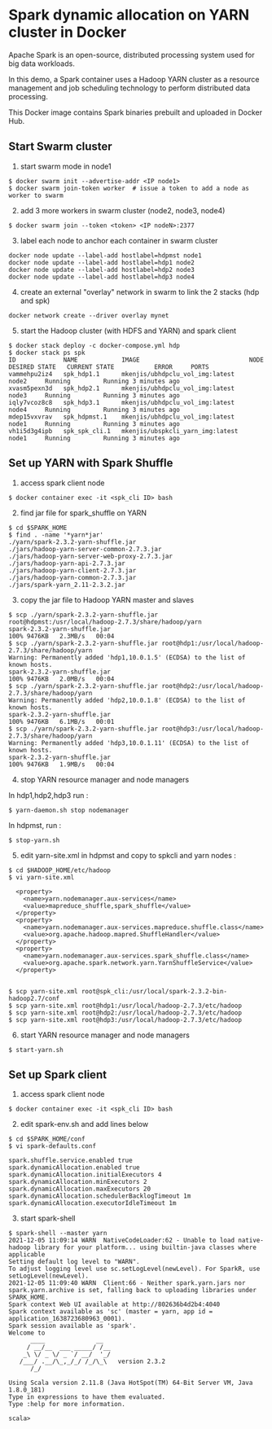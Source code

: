 # Spark dynamic allocation on YARN cluster in Docker

Apache Spark is an open-source, distributed processing system used for big data workloads.

In this demo, a Spark container uses a Hadoop YARN cluster as a resource management and job scheduling technology to perform distributed data processing.

This Docker image contains Spark binaries prebuilt and uploaded in Docker Hub.

## Start Swarm cluster

1. start swarm mode in node1
```shell
$ docker swarm init --advertise-addr <IP node1>
$ docker swarm join-token worker  # issue a token to add a node as worker to swarm
```

2. add 3 more workers in swarm cluster (node2, node3, node4)
```shell
$ docker swarm join --token <token> <IP nodeN>:2377
```

3. label each node to anchor each container in swarm cluster
```shell
docker node update --label-add hostlabel=hdpmst node1
docker node update --label-add hostlabel=hdp1 node2
docker node update --label-add hostlabel=hdp2 node3
docker node update --label-add hostlabel=hdp3 node4
```

4. create an external "overlay" network in swarm to link the 2 stacks (hdp and spk)
```shell
docker network create --driver overlay mynet
```

5. start the Hadoop cluster (with HDFS and YARN) and spark client
```shell
$ docker stack deploy -c docker-compose.yml hdp
$ docker stack ps spk
ID             NAME            IMAGE                              NODE      DESIRED STATE   CURRENT STATE           ERROR     PORTS
vammehpu2iz4   spk_hdp1.1      mkenjis/ubhdpclu_vol_img:latest    node2     Running         Running 3 minutes ago             
xvasm5pexn3d   spk_hdp2.1      mkenjis/ubhdpclu_vol_img:latest    node3     Running         Running 3 minutes ago             
iqly7vcoz8c8   spk_hdp3.1      mkenjis/ubhdpclu_vol_img:latest    node4     Running         Running 3 minutes ago             
mdep15vxvrav   spk_hdpmst.1    mkenjis/ubhdpclu_vol_img:latest    node1     Running         Running 3 minutes ago             
vh1i5d3g4ipb   spk_spk_cli.1   mkenjis/ubspkcli_yarn_img:latest   node1     Running         Running 3 minutes ago
```

## Set up YARN with Spark Shuffle

1. access spark client node
```shell
$ docker container exec -it <spk_cli ID> bash
```

2. find jar file for spark_shuffle on YARN
```shell
$ cd $SPARK_HOME
$ find . -name '*yarn*jar'
./yarn/spark-2.3.2-yarn-shuffle.jar
./jars/hadoop-yarn-server-common-2.7.3.jar
./jars/hadoop-yarn-server-web-proxy-2.7.3.jar
./jars/hadoop-yarn-api-2.7.3.jar
./jars/hadoop-yarn-client-2.7.3.jar
./jars/hadoop-yarn-common-2.7.3.jar
./jars/spark-yarn_2.11-2.3.2.jar
```

3. copy the jar file to Hadoop YARN master and slaves
```shell
$ scp ./yarn/spark-2.3.2-yarn-shuffle.jar root@hdpmst:/usr/local/hadoop-2.7.3/share/hadoop/yarn
spark-2.3.2-yarn-shuffle.jar                                             100% 9476KB   2.3MB/s   00:04    
$ scp ./yarn/spark-2.3.2-yarn-shuffle.jar root@hdp1:/usr/local/hadoop-2.7.3/share/hadoop/yarn
Warning: Permanently added 'hdp1,10.0.1.5' (ECDSA) to the list of known hosts.
spark-2.3.2-yarn-shuffle.jar                                             100% 9476KB   2.0MB/s   00:04    
$ scp ./yarn/spark-2.3.2-yarn-shuffle.jar root@hdp2:/usr/local/hadoop-2.7.3/share/hadoop/yarn
Warning: Permanently added 'hdp2,10.0.1.8' (ECDSA) to the list of known hosts.
spark-2.3.2-yarn-shuffle.jar                                             100% 9476KB   6.1MB/s   00:01    
$ scp ./yarn/spark-2.3.2-yarn-shuffle.jar root@hdp3:/usr/local/hadoop-2.7.3/share/hadoop/yarn
Warning: Permanently added 'hdp3,10.0.1.11' (ECDSA) to the list of known hosts.
spark-2.3.2-yarn-shuffle.jar                                             100% 9476KB   1.9MB/s   00:04
```

4. stop YARN resource manager and node managers

In hdp1,hdp2,hdp3 run :
```shell
$ yarn-daemon.sh stop nodemanager
```

In hdpmst, run :
```shell
$ stop-yarn.sh
```

5. edit yarn-site.xml in hdpmst and copy to spkcli and yarn nodes :
```shell
$ cd $HADOOP_HOME/etc/hadoop
$ vi yarn-site.xml

  <property>
    <name>yarn.nodemanager.aux-services</name>
    <value>mapreduce_shuffle,spark_shuffle</value>
  </property>
  <property>
    <name>yarn.nodemanager.aux-services.mapreduce.shuffle.class</name>
    <value>org.apache.hadoop.mapred.ShuffleHandler</value>
  </property>
  <property>
    <name>yarn.nodemanager.aux-services.spark_shuffle.class</name>
    <value>org.apache.spark.network.yarn.YarnShuffleService</value>
  </property>


$ scp yarn-site.xml root@spk_cli:/usr/local/spark-2.3.2-bin-hadoop2.7/conf
$ scp yarn-site.xml root@hdp1:/usr/local/hadoop-2.7.3/etc/hadoop
$ scp yarn-site.xml root@hdp2:/usr/local/hadoop-2.7.3/etc/hadoop
$ scp yarn-site.xml root@hdp3:/usr/local/hadoop-2.7.3/etc/hadoop
```

6. start YARN resource manager and node managers
```shell
$ start-yarn.sh
```

## Set up Spark client

1. access spark client node
```shell
$ docker container exec -it <spk_cli ID> bash
```

2. edit spark-env.sh and add lines below
```shell
$ cd $SPARK_HOME/conf
$ vi spark-defaults.conf

spark.shuffle.service.enabled true
spark.dynamicAllocation.enabled true
spark.dynamicAllocation.initialExecutors 4
spark.dynamicAllocation.minExecutors 2
spark.dynamicAllocation.maxExecutors 20
spark.dynamicAllocation.schedulerBacklogTimeout 1m
spark.dynamicAllocation.executorIdleTimeout 1m

```

3. start spark-shell
```shell
$ spark-shell --master yarn
2021-12-05 11:09:14 WARN  NativeCodeLoader:62 - Unable to load native-hadoop library for your platform... using builtin-java classes where applicable
Setting default log level to "WARN".
To adjust logging level use sc.setLogLevel(newLevel). For SparkR, use setLogLevel(newLevel).
2021-12-05 11:09:40 WARN  Client:66 - Neither spark.yarn.jars nor spark.yarn.archive is set, falling back to uploading libraries under SPARK_HOME.
Spark context Web UI available at http://802636b4d2b4:4040
Spark context available as 'sc' (master = yarn, app id = application_1638723680963_0001).
Spark session available as 'spark'.
Welcome to
      ____              __
     / __/__  ___ _____/ /__
    _\ \/ _ \/ _ `/ __/  '_/
   /___/ .__/\_,_/_/ /_/\_\   version 2.3.2
      /_/
         
Using Scala version 2.11.8 (Java HotSpot(TM) 64-Bit Server VM, Java 1.8.0_181)
Type in expressions to have them evaluated.
Type :help for more information.

scala> 
```


